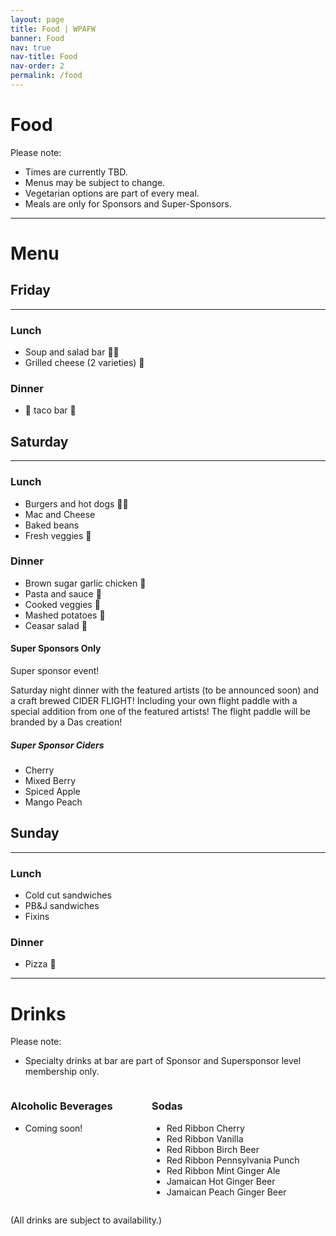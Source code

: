 ```yaml
---
layout: page
title: Food | WPAFW
banner: Food
nav: true
nav-title: Food
nav-order: 2
permalink: /food
---
```


# Food

Please note: 

* Times are currently TBD.
* Menus may be subject to change.
* Vegetarian options are part of every meal.
* Meals are only for Sponsors and Super-Sponsors.

---

# Menu

## Friday
---
### Lunch
* Soup and salad bar 🍲🥗
* Grilled cheese (2 varieties) 🧀

### Dinner
* 🌮 taco bar 🌮

## Saturday
---
### Lunch
* Burgers and hot dogs 🍔🌭
* Mac and Cheese
* Baked beans
* Fresh veggies 🥗

### Dinner
* Brown sugar garlic chicken 🍗
* Pasta and sauce 🍝
* Cooked veggies 🥦
* Mashed potatoes 🥔
* Ceasar salad 🥗

#### Super Sponsors Only
Super sponsor event!

Saturday night dinner with the featured artists (to be announced soon) and a craft brewed CIDER FLIGHT! Including your own flight paddle with a special addition from one of the featured artists! The flight paddle will be branded by a Das creation!

##### Super Sponsor Ciders
* Cherry
* Mixed Berry
* Spiced Apple
* Mango Peach

## Sunday
---
### Lunch
* Cold cut sandwiches
* PB&J sandwiches
* Fixins

### Dinner
* Pizza 🍕

---

# Drinks

Please note: 

* Specialty drinks at bar are part of Sponsor and Supersponsor level membership only.

<div class="columns">
<div class="column">

### Alcoholic Beverages

* Coming soon!

</div>
<div class="column">

### Sodas

* Red Ribbon Cherry 
* Red Ribbon Vanilla 
* Red Ribbon Birch Beer 
* Red Ribbon Pennsylvania Punch 
* Red Ribbon Mint Ginger Ale 
* Jamaican Hot Ginger Beer
* Jamaican Peach Ginger Beer

</div>
</div>

(All drinks are subject to availability.)

